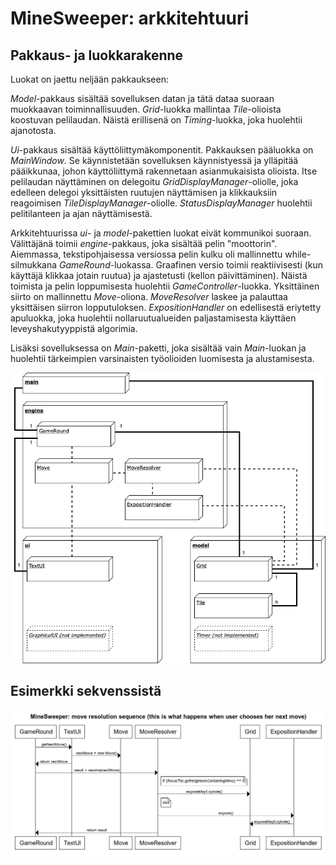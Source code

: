 # MineSweeper: arkkitehtuuri

## Pakkaus- ja luokkarakenne

Luokat on jaettu neljään pakkaukseen:

_Model_-pakkaus sisältää sovelluksen datan ja tätä dataa suoraan muokkaavan toiminnallisuuden. _Grid_-luokka mallintaa _Tile_-olioista koostuvan pelilaudan. Näistä erillisenä on _Timing_-luokka, joka huolehtii ajanotosta.

_Ui_-pakkaus sisältää käyttöliittymäkomponentit. Pakkauksen pääluokka on _MainWindow_. Se käynnistetään sovelluksen käynnistyessä ja ylläpitää pääikkunaa, johon käyttöliittymä rakennetaan asianmukaisista olioista. Itse pelilaudan näyttäminen on delegoitu _GridDisplayManager_-oliolle, joka edelleen delegoi yksittäisten ruutujen näyttämisen ja klikkauksiin reagoimisen _TileDisplayManager_-oliolle. _StatusDisplayManager_ huolehtii pelitilanteen ja ajan näyttämisestä.

Arkkitehtuurissa _ui_- ja _model_-pakettien luokat eivät kommunikoi suoraan. Välittäjänä toimii _engine_-pakkaus, joka sisältää pelin "moottorin". Aiemmassa, tekstipohjaisessa versiossa pelin kulku oli mallinnettu while-silmukkana _GameRound_-luokassa. Graafinen versio toimii reaktiivisesti (kun käyttäjä klikkaa jotain ruutua) ja ajastetusti (kellon päivittäminen). Näistä toimista ja pelin loppumisesta huolehtii _GameController_-luokka. Yksittäinen siirto on mallinnettu _Move_-oliona. _MoveResolver_ laskee ja palauttaa yksittäisen siirron lopputuloksen. _ExpositionHandler_ on edellisestä eriytetty apuluokka, joka huolehtii nollaruutualueiden paljastamisesta käyttäen leveyshakutyyppistä algorimia.

Lisäksi sovelluksessa on _Main_-paketti, joka sisältää vain _Main_-luokan ja huolehtii tärkeimpien varsinaisten työolioiden luomisesta ja alustamisesta.

![](MineSweeper_architecture.png)



## Esimerkki sekvenssistä



![](MineSweeper_sequence.png)
